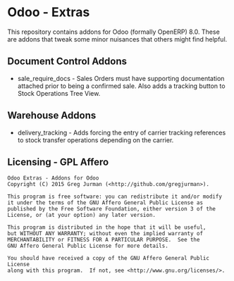 Odoo - Extras
=============

This repository contains addons for Odoo (formally OpenERP) 8.0. These
are addons that tweak some minor nuisances that others might find helpful.

Document Control Addons
-----------------------

* sale_require_docs - Sales Orders must have supporting documentation
attached prior to being a confirmed sale. Also adds a tracking button
to Stock Operations Tree View.


Warehouse Addons
----------------

* delivery_tracking - Adds forcing the entry of carrier tracking 
references to stock transfer operations depending on the carrier.

Licensing - GPL Affero
----------------------

    Odoo Extras - Addons for Odoo
    Copyright (C) 2015 Greg Jurman (<http://github.com/gregjurman>).

    This program is free software: you can redistribute it and/or modify
    it under the terms of the GNU Affero General Public License as
    published by the Free Software Foundation, either version 3 of the
    License, or (at your option) any later version.

    This program is distributed in the hope that it will be useful,
    but WITHOUT ANY WARRANTY; without even the implied warranty of
    MERCHANTABILITY or FITNESS FOR A PARTICULAR PURPOSE.  See the
    GNU Affero General Public License for more details.

    You should have received a copy of the GNU Affero General Public License
    along with this program.  If not, see <http://www.gnu.org/licenses/>.
